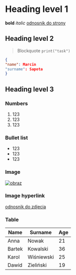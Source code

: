 # Heading level 1
**bold**  _italic_
[odnosnik do strony](https://www.voucherify.io/)

## Heading level 2
> Blockquote
`print("task")`
```json
{
"name": Marcin
"surname": Sapota
}
```
## Heading level 3
### Numbers
1. 123
2. 123
3. 123
### Bullet list
- 123
- 123
- 123
### Image
[![obraz](https://github.com/user-attachments/assets/ddc970d5-0c7c-4869-b176-342f177ea361)](https://www.teraz-srodowisko.pl/aktualnosci/zdrowie-krajobraz-czlowiek-miedzynarodowy-dzien-krajobrazu-2024-15343.html)

### Image hyperlink
[odnosnik do zdjecia](https://www.google.com/url?sa=i&url=https%3A%2F%2Fpl.linkedin.com%2Fcompany%2Fvoucherifyio&psig=AOvVaw2pnr5S3BfjFoBJCexReJZ-&ust=1746699908059000&source=images&cd=vfe&opi=89978449&ved=0CBQQjRxqFwoTCOj8ra6SkY0DFQAAAAAdAAAAABAE)

### Table
|Name    | Surname    | Age |
|--------|------------|-----|
| Anna   | Nowak      | 21  |
| Bartek | Kowalski   | 36  |
| Karol  | Wiśniewski | 25  |
| Dawid  | Zieliński  | 19 |

